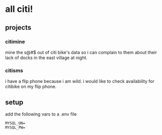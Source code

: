 # all citi!

## projects

### citimine

mine the s@#$ out of citi bike's data so i can complain to them about their lack of docks in the east village at night.

### citisms

i have a flip phone because i am wild. i would like to check availability for citibike on my flip phone. 

## setup

add the following vars to a .env file

```
MYSQL_UN=
MYSQL_PW=
```





